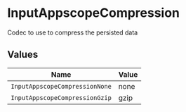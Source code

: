 # InputAppscopeCompression

Codec to use to compress the persisted data


## Values

| Name                           | Value                          |
| ------------------------------ | ------------------------------ |
| `InputAppscopeCompressionNone` | none                           |
| `InputAppscopeCompressionGzip` | gzip                           |